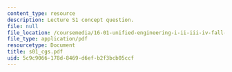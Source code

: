 ```yaml
---
content_type: resource
description: Lecture S1 concept question.
file: null
file_location: /coursemedia/16-01-unified-engineering-i-ii-iii-iv-fall-2005-spring-2006/5c9c9066178d8469d6efb2f3bcb05ccf_s01_cgs.pdf
file_type: application/pdf
resourcetype: Document
title: s01_cgs.pdf
uid: 5c9c9066-178d-8469-d6ef-b2f3bcb05ccf
---
```

